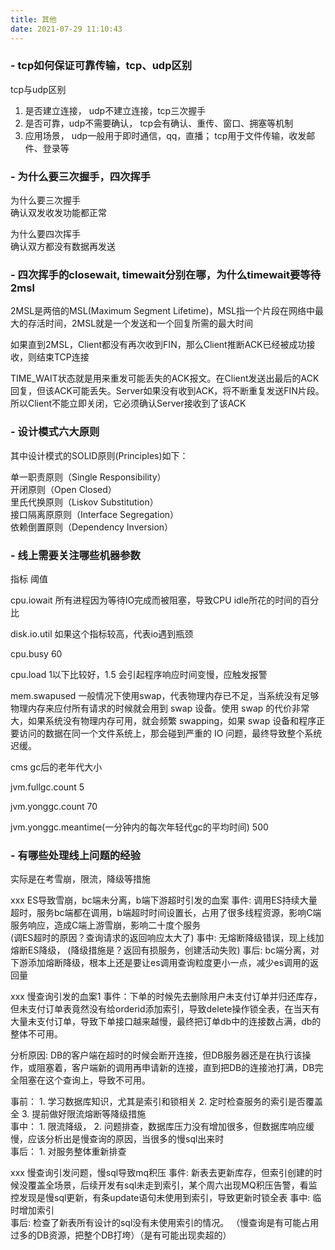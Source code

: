 ```yaml
---
title: 其他
date: 2021-07-29 11:10:43
---
```


<!-- toc -->

### - tcp如何保证可靠传输，tcp、udp区别
tcp与udp区别
1. 是否建立连接， udp不建立连接，tcp三次握手   
2. 是否可靠，udp不需要确认， tcp会有确认、重传、窗口、拥塞等机制   
3. 应用场景， udp一般用于即时通信，qq，直播； tcp用于文件传输，收发邮件、登录等  

### - 为什么要三次握手，四次挥手
为什么要三次握手  
	确认双发收发功能都正常   

为什么要四次挥手   
	确认双方都没有数据再发送

### - 四次挥手的closewait, timewait分别在哪，为什么timewait要等待2msl
2MSL是两倍的MSL(Maximum Segment Lifetime)，MSL指一个片段在网络中最大的存活时间，2MSL就是一个发送和一个回复所需的最大时间

如果直到2MSL，Client都没有再次收到FIN，那么Client推断ACK已经被成功接收，则结束TCP连接

TIME_WAIT状态就是用来重发可能丢失的ACK报文。在Client发送出最后的ACK回复，但该ACK可能丢失。Server如果没有收到ACK，将不断重复发送FIN片段。所以Client不能立即关闭，它必须确认Server接收到了该ACK

### - 设计模式六大原则

其中设计模式的SOLID原则(Principles)如下： 

单一职责原则（Single Responsibility）    
开闭原则（Open Closed）    
里氏代换原则（Liskov Substitution）    
接口隔离原原则（Interface Segregation）    
依赖倒置原则（Dependency Inversion）   

### - 线上需要关注哪些机器参数 

指标					  阈值

cpu.iowait   所有进程因为等待IO完成而被阻塞，导致CPU idle所花的时间的百分比

disk.io.util   如果这个指标较高，代表io遇到瓶颈
 
cpu.busy          				 60

cpu.load 				1以下比较好，1.5 会引起程序响应时间变慢，应触发报警

mem.swapused   一般情况下使用swap，代表物理内存已不足，当系统没有足够物理内存来应付所有请求的时候就会用到 swap 设备。使用 swap 的代价非常大，如果系统没有物理内存可用，就会频繁 swapping，如果 swap 设备和程序正要访问的数据在同一个文件系统上，那会碰到严重的 IO 问题，最终导致整个系统迟缓。

cms gc后的老年代大小 

jvm.fullgc.count				 5

jvm.yonggc.count			 70

jvm.yonggc.meantime(一分钟内的每次年轻代gc的平均时间)			500


### - 有哪些处理线上问题的经验  
实际是在考雪崩，限流，降级等措施

xxx ES导致雪崩，bc端未分离，b端下游超时引发的血案
事件: 调用ES持续大量超时，服务bc端都在调用，b端超时时间设置长，占用了很多线程资源，影响C端服务响应，造成C端上游雪崩，影响二十度个服务  
(调ES超时的原因？查询请求的返回响应太大了)
事中: 无熔断降级错误，现上线加熔断ES降级， 
(降级措施是？返回有损服务，创建活动失败)
事后: bc端分离，对下游添加熔断降级，根本上还是要让es调用查询粒度更小一点，减少es调用的返回量

xxx 慢查询引发的血案1
事件：下单的时候先去删除用户未支付订单并归还库存，但未支付订单表竟然没有给orderid添加索引，导致delete操作锁全表，在当天有大量未支付订单，导致下单接口越来越慢，最终把订单db中的连接数占满，db的整体不可用。

分析原因: DB的客户端在超时的时候会断开连接，但DB服务器还是在执行该操作，或阻塞着，客户端新的调用再申请新的连接，直到把DB的连接池打满，DB完全阻塞在这个查询上，导致不可用。

事前： 1. 学习数据库知识，尤其是索引和锁相关 2. 定时检查服务的索引是否覆盖全  3. 提前做好限流熔断等降级措施    
事中： 1. 限流降级， 2. 问题排查，数据库压力没有增加很多，但数据库响应缓慢，应该分析出是慢查询的原因，当很多的慢sql出来时   
事后： 1. 对服务整体重新排查    

xxx 慢查询引发问题，慢sql导致mq积压
事件: 新表去更新库存，但索引创建的时候没覆盖全场景，后续开发有sql未走到索引，某个周六出现MQ积压告警，看监控发现是慢sql更新，有条update语句未使用到索引，导致更新时锁全表
事中: 临时增加索引   
事后: 检查了新表所有设计的sql没有未使用索引的情况。
（慢查询是有可能占用过多的DB资源，把整个DB打垮）（是有可能出现卖超的）

